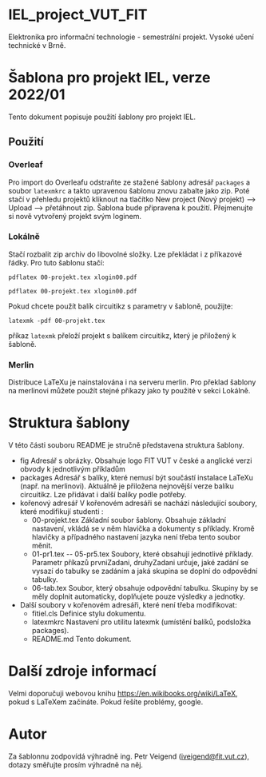 # IEL_project_VUT_FIT
Elektronika pro informační technologie - semestrální projekt. Vysoké učení technické v Brně.
# Šablona pro projekt IEL, verze 2022/01

Tento dokument popisuje použití šablony pro projekt IEL.

## Použití
### Overleaf
Pro import do Overleafu odstraňte ze stažené šablony adresář `packages` a soubor `latexmkrc` a takto upravenou šablonu znovu zabalte jako zip. Poté stačí v přehledu projektů kliknout na tlačítko New project (Nový projekt) --> Upload --> přetáhnout zip. Šablona bude připravena k použití. Přejmenujte si nově vytvořený projekt svým loginem.

### Lokálně 
Stačí rozbalit zip archiv do libovolné složky. Lze překládat i z příkazové řádky. Pro tuto šablonu stačí:
```
pdflatex 00-projekt.tex xlogin00.pdf

pdflatex 00-projekt.tex xlogin00.pdf
```
Pokud chcete použít balík circuitikz s parametry v šabloně, použijte:

`latexmk -pdf 00-projekt.tex`

příkaz `latexmk` přeloží projekt s balíkem circuitikz, který je přiložený k šabloně.

### Merlin
Distribuce LaTeXu je nainstalována i na serveru merlin. Pro překlad šablony na merlinovi můžete použít stejné příkazy jako ty použité v sekci Lokálně.

# Struktura šablony
V této části souboru README je stručně představena struktura šablony.

* fig
  Adresář s obrázky. Obsahuje logo FIT VUT v české a anglické verzi obvody k jednotlivým příkladům
* packages
  Adresář s balíky, které nemusí být součástí instalace LaTeXu (např. na merlinovi). Aktuálně je přiložena nejnovější verze balíku circuitikz. Lze přidávat i další balíky podle potřeby.
* kořenový adresář
  V kořenovém adresáři se nachází následující soubory, které modifikují studenti :
  * 00-projekt.tex 
     Základní soubor šablony. Obsahuje základní nastavení, vkládá se v něm hlavička a dokumenty s příklady. Kromě hlavičky a případného nastavení jazyka není třeba tento soubor měnit.
  * 01-pr1.tex -- 05-pr5.tex
     Soubory, které obsahují jednotlivé příklady. Parametr příkazů prvniZadani, druhyZadani určuje, jaké zadání se vysazí do tabulky se zadáním a jaká skupina se doplní do odpovědní tabulky.
  * 06-tab.tex
     Soubor, který obsahuje odpovědní tabulku. Skupiny by se měly doplnit automaticky, doplňujete pouze výsledky a jednotky.
* Další soubory v kořenovém adresáři, které není třeba modifikovat:
  * fitiel.cls
     Definice stylu dokumentu. 
  * latexmkrc
     Nastavení pro utilitu latexmk (umístění balíků, podsložka packages). 
  * README.md
     Tento dokument.

# Další zdroje informací
Velmi doporučuji webovou knihu https://en.wikibooks.org/wiki/LaTeX, pokud s LaTeXem začínáte. Pokud řešíte problémy, google.

# Autor
Za šablonnu zodpovídá výhradně ing. Petr Veigend (iveigend@fit.vut.cz), dotazy směřujte prosím výhradně na něj. 
